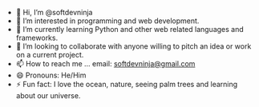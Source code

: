 - 👋 Hi, I’m @softdevninja
- 👀 I’m interested in programming and web development.
- 🌱 I’m currently learning Python and other web related languages and frameworks.
- 💞️ I’m looking to collaborate with anyone willing to pitch an idea or work on a current project.
- 📫 How to reach me ... email: softdevninja@gmail.com
- 😄 Pronouns: He/Him
- ⚡ Fun fact: I love the ocean, nature, seeing palm trees and learning about our universe.

<!---
softdevninja/softdevninja is a ✨ special ✨ repository because its `README.md` (this file) appears on your GitHub profile.
You can click the Preview link to take a look at your changes.
--->
